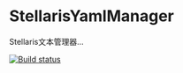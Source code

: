 # StellarisYamlManager
Stellaris文本管理器...

[![Build status](https://ci.appveyor.com/api/projects/status/g2bb20i42kbm777k/branch/master)](https://ci.appveyor.com/project/FDKPIBC/stellarisyamlmanager)
